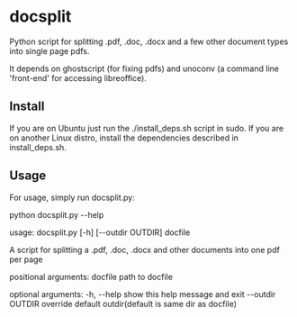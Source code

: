docsplit
========

Python script for splitting .pdf, .doc, .docx and a few other document types into single page pdfs.

It depends on ghostscript (for fixing pdfs) and unoconv (a command line 'front-end' for accessing libreoffice). 

Install
-------

If you are on Ubuntu just run the ./install_deps.sh script in sudo. If you are on another Linux distro, install the dependencies described in install_deps.sh.


Usage
-----

For usage, simply run docsplit.py:

python docsplit.py --help

usage: docsplit.py [-h] [--outdir OUTDIR] docfile

A script for splitting a .pdf, .doc, .docx and other documents into one pdf
per page

positional arguments:
  docfile          path to docfile

optional arguments:
  -h, --help       show this help message and exit
  --outdir OUTDIR  override default outdir(default is same dir as docfile)
